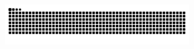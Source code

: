 ![Snake animation](https://github.com/LuksDav/LuksDav/blob/output/github-contribution-grid-snake.svg)
